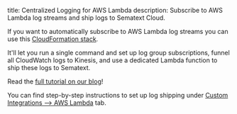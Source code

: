 title: Centralized Logging for AWS Lambda
description: Subscribe to AWS Lambda log streams and ship logs to Sematext Cloud. 

If you want to automatically subscribe to AWS Lambda log streams you can use
this <a href="https://github.com/sematext/cloudwatch-sematext-aws-lambda-log-shipper" target="_blank" rel="noopener">CloudFormation stack</a>.

It'll let you run a single command and set up log group subscriptions,
funnel all CloudWatch logs to Kinesis, and use a dedicated Lambda function
to ship these logs to Sematext.

Read the [full tutorial on our blog](https://sematext.com/blog/centralized-aws-lambda-logs-kinesis-serverless/)!

You can find step-by-step instructions to set up log shipping under [Custom Integrations --> AWS Lambda](https://apps.sematext.com/ui/howto/Logsene/overview?appTypeName=Logsene&activeSection=awslambda) tab. 
